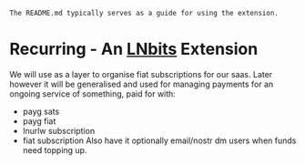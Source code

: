 `The README.md typically serves as a guide for using the extension.`

# Recurring - An [LNbits](https://github.com/lnbits/lnbits) Extension
We will use as a layer to organise fiat subscriptions for our saas. 
Later however it will be generalised and used for managing payments for an ongoing service of something, paid for with:
* payg sats
* payg fiat
* lnurlw subscription
* fiat subscription
Also have it optionally email/nostr dm users when funds need topping up.
